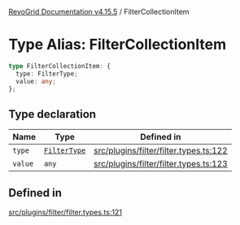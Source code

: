 [RevoGrid Documentation v4.15.5](README.md) / FilterCollectionItem

# Type Alias: FilterCollectionItem

```ts
type FilterCollectionItem: {
  type: FilterType;
  value: any;
};
```

## Type declaration

| Name | Type | Defined in |
| ------ | ------ | ------ |
| `type` | [`FilterType`](TypeAlias.FilterType.md) | [src/plugins/filter/filter.types.ts:122](https://github.com/revolist/revogrid/blob/e4de5901d3a858ae9e9a420f27ffcd2a33073a79/src/plugins/filter/filter.types.ts#L122) |
| `value` | `any` | [src/plugins/filter/filter.types.ts:123](https://github.com/revolist/revogrid/blob/e4de5901d3a858ae9e9a420f27ffcd2a33073a79/src/plugins/filter/filter.types.ts#L123) |

## Defined in

[src/plugins/filter/filter.types.ts:121](https://github.com/revolist/revogrid/blob/e4de5901d3a858ae9e9a420f27ffcd2a33073a79/src/plugins/filter/filter.types.ts#L121)
